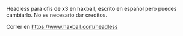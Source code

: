 Headless para ofis de x3 en haxball, escrito en español pero puedes cambiarlo.
No es necesario dar creditos.


Correr  en https://www.haxball.com/headless
